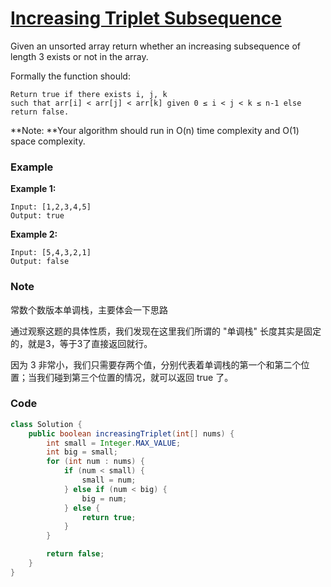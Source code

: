 # [Increasing Triplet Subsequence](https://leetcode.com/problems/increasing-triplet-subsequence/)

Given an unsorted array return whether an increasing subsequence of length 3 exists or not in the array.

Formally the function should:

```
Return true if there exists i, j, k 
such that arr[i] < arr[j] < arr[k] given 0 ≤ i < j < k ≤ n-1 else return false.
```

**Note: **Your algorithm should run in O\(n\) time complexity and O\(1\) space complexity.

### Example

**Example 1:**

```
Input: [1,2,3,4,5]
Output: true
```

**Example 2:**

```
Input: [5,4,3,2,1]
Output: false
```

### Note

常数个数版本单调栈，主要体会一下思路

通过观察这题的具体性质，我们发现在这里我们所谓的 "单调栈" 长度其实是固定的，就是3，等于3了直接返回就行。

因为 3 非常小，我们只需要存两个值，分别代表着单调栈的第一个和第二个位置；当我们碰到第三个位置的情况，就可以返回 true 了。

### Code

```java
class Solution {
    public boolean increasingTriplet(int[] nums) {
        int small = Integer.MAX_VALUE;
        int big = small;
        for (int num : nums) {
            if (num < small) {
                small = num;
            } else if (num < big) {
                big = num;
            } else {
                return true;
            }
        }

        return false;
    }
}
```



